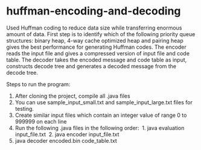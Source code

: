 # huffman-encoding-and-decoding
Used Huffman coding to reduce data size while transferring enormous amount of data. First step is to identify which of the following priority queue structures: binary heap, 4-way cache optimized heap and pairing heap gives the best performance for generating Huffman codes. The encoder reads the input file and gives a compressed version of input file and code table. The decoder takes the encoded message and code table as input, constructs decode tree and generates a decoded message from the decode tree.

Steps to run the program:
1. After cloning the project, compile all .java files 
2. You can use sample_input_small.txt and sample_input_large.txt files for testing. 
3. Create similar input files which contain an integer value of range 0 to 999999 on each line 
4. Run the following .java files in the following order:
  1. java evaluation input_file.txt
  2. java encoder input_file.txt
  3. java decoder encoded.bin code_table.txt
